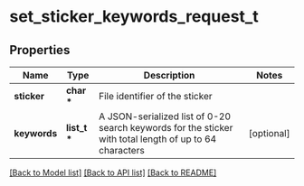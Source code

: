 # set_sticker_keywords_request_t

## Properties
Name | Type | Description | Notes
------------ | ------------- | ------------- | -------------
**sticker** | **char \*** | File identifier of the sticker | 
**keywords** | **list_t \*** | A JSON-serialized list of 0-20 search keywords for the sticker with total length of up to 64 characters | [optional] 

[[Back to Model list]](../README.md#documentation-for-models) [[Back to API list]](../README.md#documentation-for-api-endpoints) [[Back to README]](../README.md)


